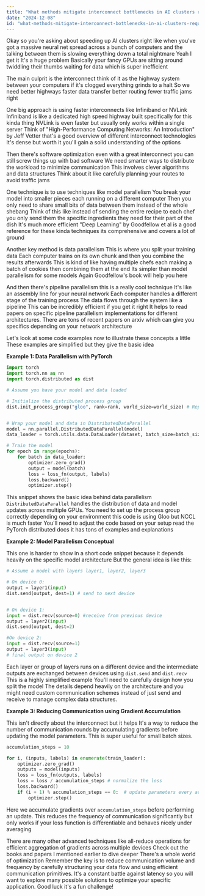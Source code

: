 ```yaml
---
title: "What methods mitigate interconnect bottlenecks in AI clusters requiring extensive multi-node communication for neural networks?"
date: "2024-12-08"
id: "what-methods-mitigate-interconnect-bottlenecks-in-ai-clusters-requiring-extensive-multi-node-communication-for-neural-networks"
---
```


Okay so you're asking about speeding up AI clusters right  like when you've got a massive neural net spread across a bunch of computers and the talking between them is slowing everything down a total nightmare  Yeah I get it  It's a huge problem  Basically your fancy GPUs are sitting around twiddling their thumbs waiting for data which is super inefficient

The main culprit is the interconnect  think of it as the highway system between your computers  if it's clogged everything grinds to a halt  So we need better highways  faster data transfer better routing fewer traffic jams  right

One big approach is using faster interconnects  like Infiniband or NVLink  Infiniband is like a dedicated high speed highway built specifically for this kinda thing   NVLink is even faster but usually only works within a single server   Think of  "High-Performance Computing Networks: An Introduction" by Jeff Vetter  that's a good overview of different interconnect technologies  It's dense but worth it you'll gain a solid understanding of the options  

Then there's software optimization  even with a great interconnect you can still screw things up with bad software   We need smarter ways to distribute the workload to minimize communication  This involves clever algorithms and data structures  Think about it like carefully planning your routes to avoid traffic jams

One technique is to use techniques like model parallelism  You break your model into smaller pieces each running on a different computer   Then you only need to share small bits of data between them instead of the whole shebang  Think of this like instead of sending the entire recipe to each chef  you only send them the specific ingredients they need for their part of the dish  It's much more efficient   "Deep Learning" by Goodfellow et al is a good reference for these kinda techniques its comprehensive and covers a lot of ground

Another key method is data parallelism  This is where you split your training data  Each computer trains on its own chunk and then you combine the results afterwards  This is kind of like having multiple chefs each making a batch of cookies then combining them at the end  Its simpler than model parallelism for some models   Again  Goodfellow's book will help you here

And then there's pipeline parallelism this is a really cool technique  It's like an assembly line for your neural network  Each computer handles a different stage of the training process   The data flows through the system like a pipeline  This can be incredibly efficient if you get it right  It helps to read papers on specific pipeline parallelism implementations for different architectures.  There are tons of recent papers on arxiv which can give you specifics depending on your network architecture


Let's look at some code examples now to illustrate these concepts a little  These examples are simplified but they give the basic idea


**Example 1: Data Parallelism with PyTorch**

```python
import torch
import torch.nn as nn
import torch.distributed as dist

# Assume you have your model and data loaded

# Initialize the distributed process group
dist.init_process_group("gloo", rank=rank, world_size=world_size) # Replace with your backend


# Wrap your model and data in DistributedDataParallel
model = nn.parallel.DistributedDataParallel(model)
data_loader = torch.utils.data.DataLoader(dataset, batch_size=batch_size, sampler=torch.utils.data.distributed.DistributedSampler(dataset))

# Train the model
for epoch in range(epochs):
    for batch in data_loader:
        optimizer.zero_grad()
        output = model(batch)
        loss = loss_fn(output, labels)
        loss.backward()
        optimizer.step()
```

This snippet shows the basic idea behind data parallelism  `DistributedDataParallel` handles the distribution of data and model updates across multiple GPUs.  You need to set up the process group correctly depending on your environment this code is using Gloo but NCCL is much faster  You'll need to adjust the code based on your setup read the PyTorch distributed docs  it has tons of examples and explanations


**Example 2: Model Parallelism  Conceptual**

This one is harder to show in a short code snippet because it depends heavily on the specific model architecture  But the general idea is like this:


```python
# Assume a model with layers layer1, layer2, layer3

# On device 0:
output = layer1(input)
dist.send(output, dest=1) # send to next device


# On device 1:
input = dist.recv(source=0) #receive from previous device
output = layer2(input)
dist.send(output, dest=2)

#On device 2:
input = dist.recv(source=1)
output = layer3(input)
# final output on device 2
```

Each layer  or group of layers  runs on a different device and the intermediate outputs are exchanged between devices using  `dist.send` and `dist.recv`  This is a highly simplified example   You'll need to carefully design how you split the model   The details depend heavily on the architecture and you might need custom communication schemes instead of just send and receive to manage complex data structures.


**Example 3:  Reducing Communication using Gradient Accumulation**

This isn't directly about the interconnect but it helps  It's a way to reduce the number of communication rounds by accumulating gradients before updating the model parameters.  This is super useful for small batch sizes.  


```python
accumulation_steps = 10

for i, (inputs, labels) in enumerate(train_loader):
    optimizer.zero_grad()
    outputs = model(inputs)
    loss = loss_fn(outputs, labels)
    loss = loss / accumulation_steps # normalize the loss
    loss.backward()
    if (i + 1) % accumulation_steps == 0:  # update parameters every accumulation_steps
        optimizer.step()
```


Here we accumulate gradients over `accumulation_steps` before performing an update.  This reduces the frequency of communication significantly but only works if your loss function is differentiable and behaves nicely under averaging


There are many other advanced techniques like all-reduce operations for efficient aggregation of gradients across multiple devices   Check out the books and papers I mentioned earlier to dive deeper  There's a whole world of optimization  Remember the key is to reduce communication volume and frequency by carefully structuring your data flow and using efficient communication primitives.  It's a constant battle against latency so you will want to explore many possible solutions to optimize your specific application.  Good luck it's a fun challenge!
